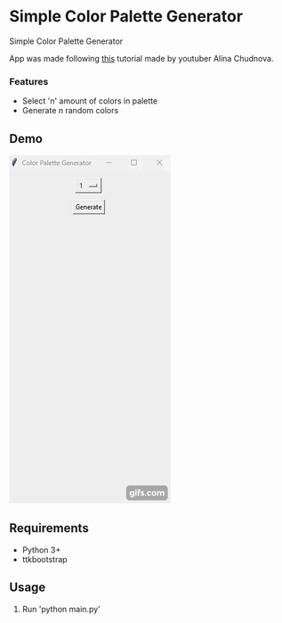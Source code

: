 # Simple Color Palette Generator

Simple Color Palette Generator

App was made following [this](https://www.youtube.com/watch?v=ujfsn6u-1QU&ab_channel=AlinaChudnova) tutorial made by youtuber Alina Chudnova.

### Features

- Select 'n' amount of colors in palette
- Generate n random colors

## Demo

![Demo](./demo.gif)

## Requirements
- Python 3+
- ttkbootstrap

## Usage

1. Run 'python main.py'